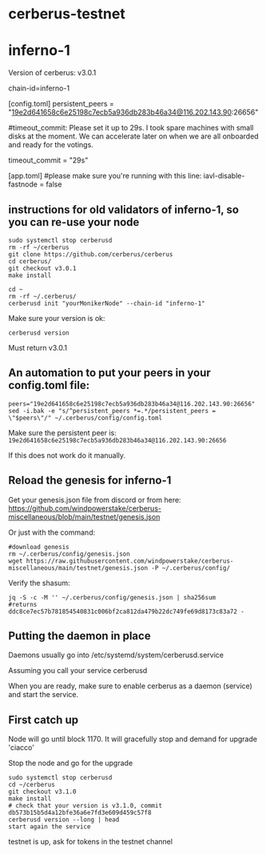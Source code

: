 # cerberus-testnet

# inferno-1
Version of cerberus: v3.0.1

chain-id=inferno-1

[config.toml]
persistent_peers = "19e2d641658c6e25198c7ecb5a936db283b46a34@116.202.143.90:26656"


#timeout_commit: Please set it up to 29s. I took spare machines with small disks at the moment. We can accelerate later on when we are all onboarded and ready for the votings. 

timeout_commit = "29s"

[app.toml]
#please make sure you're running with this line:
iavl-disable-fastnode = false

## instructions for old validators of inferno-1, so you can re-use your node


```
sudo systemctl stop cerberusd
rm -rf ~/cerberus
git clone https://github.com/cerberus/cerberus
cd cerberus/
git checkout v3.0.1
make install

cd ~
rm -rf ~/.cerberus/
cerberusd init "yourMonikerNode" --chain-id "inferno-1"
```


Make sure your version is ok:

```cerberusd version```


Must return v3.0.1


## An automation to put your peers in your config.toml file:

```
peers="19e2d641658c6e25198c7ecb5a936db283b46a34@116.202.143.90:26656"
sed -i.bak -e "s/^persistent_peers *=.*/persistent_peers = \"$peers\"/" ~/.cerberus/config/config.toml
```

Make sure the persistent peer is: `19e2d641658c6e25198c7ecb5a936db283b46a34@116.202.143.90:26656`

If this does not work do it manually.

## Reload the genesis for inferno-1

Get your genesis.json file from discord or from here: https://github.com/windpowerstake/cerberus-miscellaneous/blob/main/testnet/genesis.json

Or just with the command:

```
#download genesis
rm ~/.cerberus/config/genesis.json
wget https://raw.githubusercontent.com/windpowerstake/cerberus-miscellaneous/main/testnet/genesis.json -P ~/.cerberus/config/
```

Verify the shasum:
``` 
jq -S -c -M '' ~/.cerberus/config/genesis.json | sha256sum
#returns  ddc8ce7ec57b781854540831c006bf2ca812da479b22dc749fe69d8173c83a72 -
```

## Putting the daemon in place

Daemons usually go into /etc/systemd/system/cerberusd.service

Assuming you call your service cerberusd

When you are ready, make sure to enable cerberus as a daemon (service) and start the service.


## First catch up
Node will go until block 1170. It will gracefully stop and demand for upgrade 'ciacco'

Stop the node and go for the upgrade


```
sudo systemctl stop cerberusd
cd ~/cerberus
git checkout v3.1.0
make install
# check that your version is v3.1.0, commit db573b15b5d4a12bfe36a6e7fd3e609d459c57f8
cerberusd version --long | head
start again the service
```


testnet is up, ask for tokens in the testnet channel


